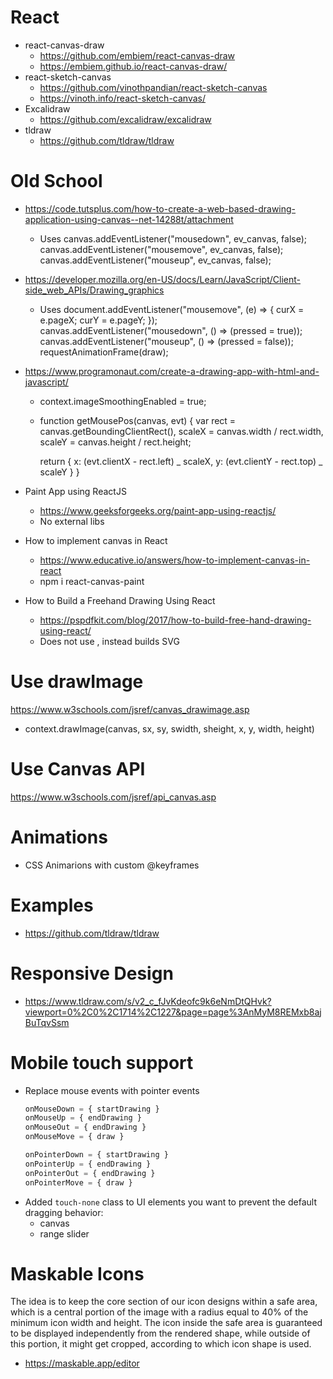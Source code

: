 # React

- react-canvas-draw
  - https://github.com/embiem/react-canvas-draw
  - https://embiem.github.io/react-canvas-draw/
- react-sketch-canvas
  - https://github.com/vinothpandian/react-sketch-canvas
  - https://vinoth.info/react-sketch-canvas/
- Excalidraw
  - https://github.com/excalidraw/excalidraw
- tldraw
  - https://github.com/tldraw/tldraw

# Old School

- https://code.tutsplus.com/how-to-create-a-web-based-drawing-application-using-canvas--net-14288t/attachment

  - Uses
    canvas.addEventListener("mousedown", ev_canvas, false);
    canvas.addEventListener("mousemove", ev_canvas, false);
    canvas.addEventListener("mouseup", ev_canvas, false);

- https://developer.mozilla.org/en-US/docs/Learn/JavaScript/Client-side_web_APIs/Drawing_graphics

  - Uses
    document.addEventListener("mousemove", (e) => {
    curX = e.pageX;
    curY = e.pageY;
    });
    canvas.addEventListener("mousedown", () => (pressed = true));
    canvas.addEventListener("mouseup", () => (pressed = false));
    requestAnimationFrame(draw);

- https://www.programonaut.com/create-a-drawing-app-with-html-and-javascript/

  - context.imageSmoothingEnabled = true;
  - function getMousePos(canvas, evt) {
    var rect = canvas.getBoundingClientRect(),
    scaleX = canvas.width / rect.width,
    scaleY = canvas.height / rect.height;

    return {
    x: (evt.clientX - rect.left) _ scaleX,
    y: (evt.clientY - rect.top) _ scaleY
    }
    }

- Paint App using ReactJS

  - https://www.geeksforgeeks.org/paint-app-using-reactjs/
  - No external libs

- How to implement canvas in React

  - https://www.educative.io/answers/how-to-implement-canvas-in-react
  - npm i react-canvas-paint

- How to Build a Freehand Drawing Using React
  - https://pspdfkit.com/blog/2017/how-to-build-free-hand-drawing-using-react/
  - Does not use <canvas>, instead builds SVG

# Use drawImage

https://www.w3schools.com/jsref/canvas_drawimage.asp

- context.drawImage(canvas, sx, sy, swidth, sheight, x, y, width, height)

# Use Canvas API

https://www.w3schools.com/jsref/api_canvas.asp

# Animations

- CSS Animarions with custom @keyframes

# Examples

- https://github.com/tldraw/tldraw

# Responsive Design

- https://www.tldraw.com/s/v2_c_fJvKdeofc9k6eNmDtQHvk?viewport=0%2C0%2C1714%2C1227&page=page%3AnMyM8REMxb8ajBuTqvSsm

# Mobile touch support

- Replace mouse events with pointer events
  ```js
  onMouseDown = { startDrawing }
  onMouseUp = { endDrawing }
  onMouseOut = { endDrawing }
  onMouseMove = { draw }
  ```
  ```js
  onPointerDown = { startDrawing }
  onPointerUp = { endDrawing }
  onPointerOut = { endDrawing }
  onPointerMove = { draw }
  ```
- Added `touch-none` class to UI elements you want to prevent the default dragging behavior:
  - canvas
  - range slider

# Maskable Icons

The idea is to keep the core section of our icon designs within a safe area, which is a central portion of the image with a radius equal to 40% of the minimum icon width and height.
The icon inside the safe area is guaranteed to be displayed independently from the rendered shape, while outside of this portion, it might get cropped, according to which icon shape is used.

- https://maskable.app/editor
